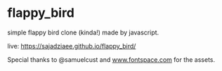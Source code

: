 # flappy_bird
simple flappy bird clone (kinda!) made by javascript. 

live: https://sajadziaee.github.io/flappy_bird/


Special thanks to  @samuelcust and www.fontspace.com for the assets.
